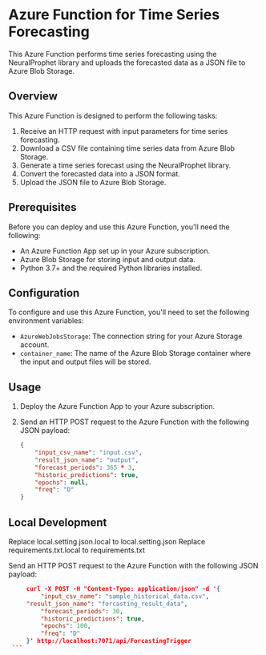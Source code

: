 # Azure Function for Time Series Forecasting

This Azure Function performs time series forecasting using the NeuralProphet library and uploads the forecasted data as a JSON file to Azure Blob Storage.

## Overview

This Azure Function is designed to perform the following tasks:

1. Receive an HTTP request with input parameters for time series forecasting.
2. Download a CSV file containing time series data from Azure Blob Storage.
3. Generate a time series forecast using the NeuralProphet library.
4. Convert the forecasted data into a JSON format.
5. Upload the JSON file to Azure Blob Storage.

## Prerequisites

Before you can deploy and use this Azure Function, you'll need the following:

- An Azure Function App set up in your Azure subscription.
- Azure Blob Storage for storing input and output data.
- Python 3.7+ and the required Python libraries installed.

## Configuration

To configure and use this Azure Function, you'll need to set the following environment variables:

- `AzureWebJobsStorage`: The connection string for your Azure Storage account.
- `container_name`: The name of the Azure Blob Storage container where the input and output files will be stored.

## Usage

1. Deploy the Azure Function App to your Azure subscription.

2. Send an HTTP POST request to the Azure Function with the following JSON payload:

   ```json
   {
       "input_csv_name": "input.csv",
       "result_json_name": "output",
       "forecast_periods": 365 * 3,
       "historic_predictions": true,
       "epochs": null,
       "freq": "D"
   }

## Local Development
Replace local.setting.json.local to local.setting.json
Replace requirements.txt.local to requirements.txt

Send an HTTP POST request to the Azure Function with the following JSON payload:

   ```json
        curl -X POST -H "Content-Type: application/json" -d '{
            "input_csv_name": "sample_historical_data.csv",
        "result_json_name": "forcasting_result_data",
            "forecast_periods": 30,
            "historic_predictions": true,
            "epochs": 100,
            "freq": "D"
        }' http://localhost:7071/api/ForcastingTrigger
    ```